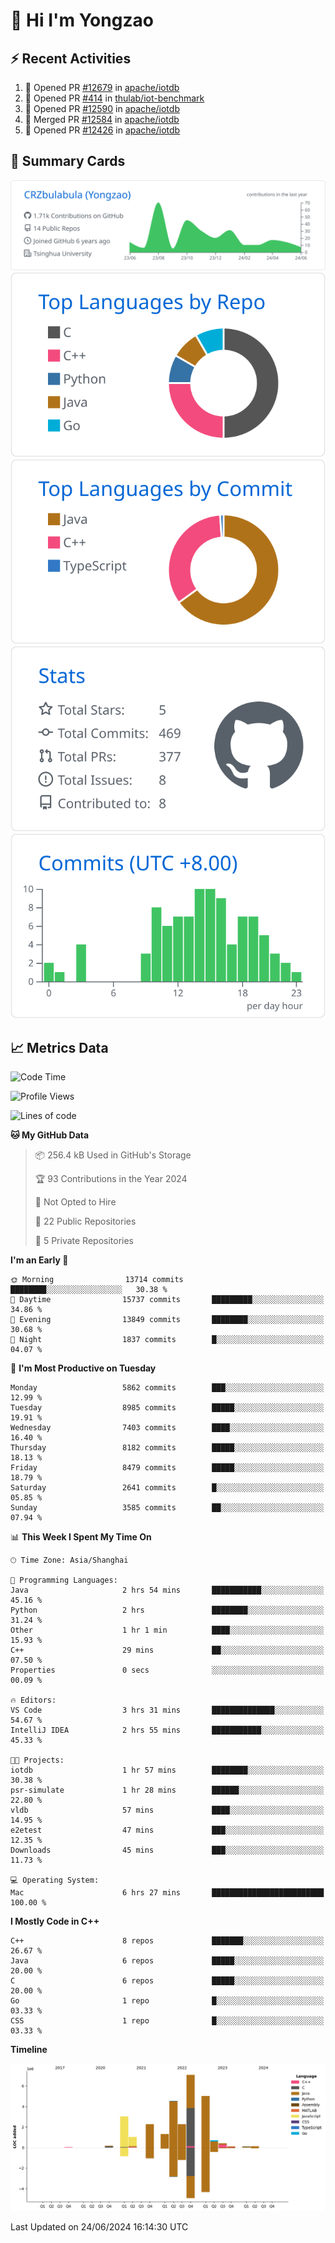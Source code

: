 # 👋 Hi I'm Yongzao

## ⚡ Recent Activities
<!--START_SECTION:activity-->
1. 💪 Opened PR [#12679](https://github.com/apache/iotdb/pull/12679) in [apache/iotdb](https://github.com/apache/iotdb)
2. 💪 Opened PR [#414](https://github.com/thulab/iot-benchmark/pull/414) in [thulab/iot-benchmark](https://github.com/thulab/iot-benchmark)
3. 💪 Opened PR [#12590](https://github.com/apache/iotdb/pull/12590) in [apache/iotdb](https://github.com/apache/iotdb)
4. 🎉 Merged PR [#12584](https://github.com/apache/iotdb/pull/12584) in [apache/iotdb](https://github.com/apache/iotdb)
5. 💪 Opened PR [#12426](https://github.com/apache/iotdb/pull/12426) in [apache/iotdb](https://github.com/apache/iotdb)
<!--END_SECTION:activity-->

## 🎑 Summary Cards

[![](https://raw.githubusercontent.com/CRZbulabula/CRZbulabula/main/profile-summary-card-output/github/0-profile-details.svg)](https://github.com/vn7n24fzkq/github-profile-summary-cards)
[![](https://raw.githubusercontent.com/CRZbulabula/CRZbulabula/main/profile-summary-card-output/github/1-repos-per-language.svg)](https://github.com/vn7n24fzkq/github-profile-summary-cards) [![](https://raw.githubusercontent.com/CRZbulabula/CRZbulabula/main/profile-summary-card-output/github/2-most-commit-language.svg)](https://github.com/vn7n24fzkq/github-profile-summary-cards)
[![](https://raw.githubusercontent.com/CRZbulabula/CRZbulabula/main/profile-summary-card-output/github/3-stats.svg)](https://github.com/vn7n24fzkq/github-profile-summary-cards) [![](https://raw.githubusercontent.com/CRZbulabula/CRZbulabula/main/profile-summary-card-output/github/4-productive-time.svg)](https://github.com/vn7n24fzkq/github-profile-summary-cards)

## 📈 Metrics Data

<!--START_SECTION:waka-->
![Code Time](http://img.shields.io/badge/Code%20Time-660%20hrs%206%20mins-blue)

![Profile Views](http://img.shields.io/badge/Profile%20Views-0-blue)

![Lines of code](https://img.shields.io/badge/From%20Hello%20World%20I%27ve%20Written-28.1%20million%20lines%20of%20code-blue)

**🐱 My GitHub Data** 

> 📦 256.4 kB Used in GitHub's Storage 
 > 
> 🏆 93 Contributions in the Year 2024
 > 
> 🚫 Not Opted to Hire
 > 
> 📜 22 Public Repositories 
 > 
> 🔑 5 Private Repositories 
 > 
**I'm an Early 🐤** 

```text
🌞 Morning                13714 commits       ████████░░░░░░░░░░░░░░░░░   30.38 % 
🌆 Daytime                15737 commits       █████████░░░░░░░░░░░░░░░░   34.86 % 
🌃 Evening                13849 commits       ████████░░░░░░░░░░░░░░░░░   30.68 % 
🌙 Night                  1837 commits        █░░░░░░░░░░░░░░░░░░░░░░░░   04.07 % 
```
📅 **I'm Most Productive on Tuesday** 

```text
Monday                   5862 commits        ███░░░░░░░░░░░░░░░░░░░░░░   12.99 % 
Tuesday                  8985 commits        █████░░░░░░░░░░░░░░░░░░░░   19.91 % 
Wednesday                7403 commits        ████░░░░░░░░░░░░░░░░░░░░░   16.40 % 
Thursday                 8182 commits        █████░░░░░░░░░░░░░░░░░░░░   18.13 % 
Friday                   8479 commits        █████░░░░░░░░░░░░░░░░░░░░   18.79 % 
Saturday                 2641 commits        █░░░░░░░░░░░░░░░░░░░░░░░░   05.85 % 
Sunday                   3585 commits        ██░░░░░░░░░░░░░░░░░░░░░░░   07.94 % 
```


📊 **This Week I Spent My Time On** 

```text
🕑︎ Time Zone: Asia/Shanghai

💬 Programming Languages: 
Java                     2 hrs 54 mins       ███████████░░░░░░░░░░░░░░   45.16 % 
Python                   2 hrs               ████████░░░░░░░░░░░░░░░░░   31.24 % 
Other                    1 hr 1 min          ████░░░░░░░░░░░░░░░░░░░░░   15.93 % 
C++                      29 mins             ██░░░░░░░░░░░░░░░░░░░░░░░   07.50 % 
Properties               0 secs              ░░░░░░░░░░░░░░░░░░░░░░░░░   00.09 % 

🔥 Editors: 
VS Code                  3 hrs 31 mins       ██████████████░░░░░░░░░░░   54.67 % 
IntelliJ IDEA            2 hrs 55 mins       ███████████░░░░░░░░░░░░░░   45.33 % 

🐱‍💻 Projects: 
iotdb                    1 hr 57 mins        ████████░░░░░░░░░░░░░░░░░   30.38 % 
psr-simulate             1 hr 28 mins        ██████░░░░░░░░░░░░░░░░░░░   22.80 % 
vldb                     57 mins             ████░░░░░░░░░░░░░░░░░░░░░   14.95 % 
e2etest                  47 mins             ███░░░░░░░░░░░░░░░░░░░░░░   12.35 % 
Downloads                45 mins             ███░░░░░░░░░░░░░░░░░░░░░░   11.73 % 

💻 Operating System: 
Mac                      6 hrs 27 mins       █████████████████████████   100.00 % 
```

**I Mostly Code in C++** 

```text
C++                      8 repos             ███████░░░░░░░░░░░░░░░░░░   26.67 % 
Java                     6 repos             █████░░░░░░░░░░░░░░░░░░░░   20.00 % 
C                        6 repos             █████░░░░░░░░░░░░░░░░░░░░   20.00 % 
Go                       1 repo              █░░░░░░░░░░░░░░░░░░░░░░░░   03.33 % 
CSS                      1 repo              █░░░░░░░░░░░░░░░░░░░░░░░░   03.33 % 
```



**Timeline**

![Lines of Code chart](https://raw.githubusercontent.com/CRZbulabula/CRZbulabula/main/assets/bar_graph.png)


 Last Updated on 24/06/2024 16:14:30 UTC
<!--END_SECTION:waka-->

